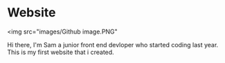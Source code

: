 # Website
<img src="images/Github image.PNG"

Hi there, I'm Sam a junior front end devloper who started coding last year. This is my first website that i created.



